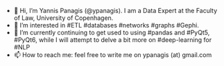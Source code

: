 - 👋 Hi, I’m Yannis Panagis (@ypanagis). I am a Data Expert at the Faculty of Law, University of Copenhagen.
- 👀 I’m interested in #ETL #databases #networks #graphs #Gephi.
- 🌱 I’m currently continuing to get used to using #pandas and #PyQt5, #PyQt6, while I will attempt to delve a bit more on #deep-learning for #NLP
- 📫 How to reach me: feel free to write me on ypanagis (at) gmail.com

<!---
ypanagis/ypanagis is a ✨ special ✨ repository because its `README.md` (this file) appears on your GitHub profile.
You can click the Preview link to take a look at your changes.
--->
